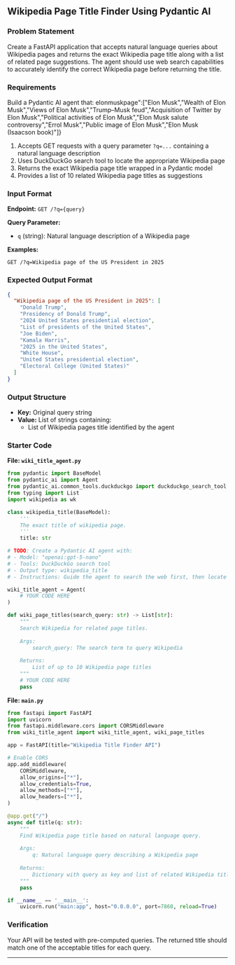 ## Wikipedia Page Title Finder Using Pydantic AI

### Problem Statement

Create a FastAPI application that accepts natural language queries about Wikipedia pages and returns the exact Wikipedia page title along with a list of related page suggestions. The agent should use web search capabilities to accurately identify the correct Wikipedia page before returning the title.

### Requirements

Build a Pydantic AI agent that:
elonmuskpage":["Elon Musk","Wealth of Elon Musk","Views of Elon Musk","Trump–Musk feud","Acquisition of Twitter by Elon Musk","Political activities of Elon Musk","Elon Musk salute controversy","Errol Musk","Public image of Elon Musk","Elon Musk (Isaacson book)"]}

1. Accepts GET requests with a query parameter `?q=...` containing a natural language description
2. Uses DuckDuckGo search tool to locate the appropriate Wikipedia page
3. Returns the exact Wikipedia page title wrapped in a Pydantic model
4. Provides a list of 10 related Wikipedia page titles as suggestions

### Input Format

**Endpoint:** `GET /?q={query}`

**Query Parameter:**

- `q` (string): Natural language description of a Wikipedia page

**Examples:**

```
GET /?q=Wikipedia page of the US President in 2025
```


### Expected Output Format

```json
{
  "Wikipedia page of the US President in 2025": [
    "Donald Trump",
    "Presidency of Donald Trump",
    "2024 United States presidential election",
    "List of presidents of the United States",
    "Joe Biden",
    "Kamala Harris",
    "2025 in the United States",
    "White House",
    "United States presidential election",
    "Electoral College (United States)"
  ]
}
```


### Output Structure

- **Key:** Original query string
- **Value:** List of strings containing:
    - List of Wikipedia pages title identified by the agent


### Starter Code

**File: `wiki_title_agent.py`**

```python
from pydantic import BaseModel
from pydantic_ai import Agent
from pydantic_ai.common_tools.duckduckgo import duckduckgo_search_tool
from typing import List
import wikipedia as wk

class wikipedia_title(BaseModel):
    '''
    The exact title of wikipedia page.
    '''
    title: str

# TODO: Create a Pydantic AI agent with:
# - Model: "openai:gpt-5-nano"
# - Tools: DuckDuckGo search tool
# - Output type: wikipedia_title
# - Instructions: Guide the agent to search the web first, then locate and return exact Wikipedia page title

wiki_title_agent = Agent(
    # YOUR CODE HERE
)

def wiki_page_titles(search_query: str) -> List[str]:
    """
    Search Wikipedia for related page titles.
    
    Args:
        search_query: The search term to query Wikipedia
        
    Returns:
        List of up to 10 Wikipedia page titles
    """
    # YOUR CODE HERE
    pass
```

**File: `main.py`**

```python
from fastapi import FastAPI
import uvicorn
from fastapi.middleware.cors import CORSMiddleware
from wiki_title_agent import wiki_title_agent, wiki_page_titles

app = FastAPI(title="Wikipedia Title Finder API")

# Enable CORS
app.add_middleware(
    CORSMiddleware,
    allow_origins=["*"],
    allow_credentials=True,
    allow_methods=["*"],
    allow_headers=["*"],
)

@app.get("/")
async def title(q: str):
    """
    Find Wikipedia page title based on natural language query.
    
    Args:
        q: Natural language query describing a Wikipedia page
        
    Returns:
        Dictionary with query as key and list of related Wikipedia titles as value
    """
    pass

if __name__ == '__main__':
    uvicorn.run("main:app", host="0.0.0.0", port=7860, reload=True)
```


### Verification

Your API will be tested with pre-computed queries. The returned title should match one of the acceptable titles for each query.

***

